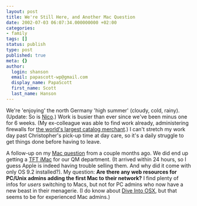 ```yaml
---
layout: post
title: We're Still Here, and Another Mac Question
date: 2002-07-03 06:07:34.000000000 +02:00
categories:
- family
tags: []
status: publish
type: post
published: true
meta: {}
author:
  login: shanson
  email: papascott-wp@gmail.com
  display_name: PapaScott
  first_name: Scott
  last_name: Hanson
---
```

<p>We're 'enjoying' the north Germany 'high summer' (cloudy, cold, rainy). (Update: So is <a href="http://www.couchblog.org/nico/archives/000323.php">Nico</a>.) Work is busier than ever since we've been minus one for 6 weeks. (My ex-colleague was able to find work already, administering firewalls for <a href="http://www.otto.de">the world's largest catalog merchant</a>.) I can't stretch my work day past Christopher's pick-up time at day care, so it's a daily struggle to get things done before having to leave.</p>
<p>A follow-up on my <a href="/2002/04/18/1712.php">Mac question</a> from a couple months ago. We did end up getting a <a href="http://www.apple.com/imac/">TFT iMac</a> for our QM department. (It arrived within 24 hours, so I guess Apple is indeed having trouble selling them. And why did it come with only OS 9.2 installed?). My question: <b>Are there any web resources for PC/Unix admins adding the first Mac to their network?</b> I find plenty of infos for <i>users</i> switching to Macs, but not for PC admins who now have a new beast in their menagerie. (I do know about <a href="http://diveintoosx.org/">Dive Into OSX</a>, but that seems to be for experienced Mac admins.)</p>

